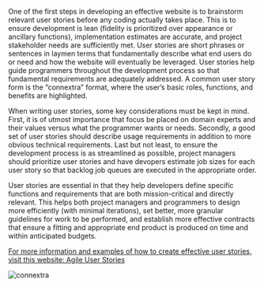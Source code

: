 One of the first steps in developing an effective website is to brainstorm relevant user stories before any coding actually takes place.  This is to ensure development is lean (fidelity is prioritized over appearance or ancillary functions), implementation estimates are accurate, and project stakeholder needs are sufficiently met.  User stories are short phrases or sentences in laymen terms that fundamentally describe what end users do or need and how the website will eventually be leveraged.  User stories help guide programmers throughout the development process so that fundamental requirements are adequately addressed.  A common user story form is the “connextra” format, where the user’s basic roles, functions, and benefits are highlighted.  
  
When writing user stories, some key considerations must be kept in mind. First, it is of utmost importance that focus be placed on domain experts and their values versus what the programmer wants or needs.  Secondly, a good set of user stories should describe usage requirements in addition to more obvious technical requirements.  Last but not least, to ensure the development process is as streamlined as possible, project managers should prioritize user stories and have devopers estimate job sizes for each user story so that backlog job queues are executed in the appropriate order.  

User stories are essential in that they help developers define specific functions and requirements that are both mission-critical and directly relevant.  This helps both project managers and programmers to design more efficiently (with minimal iterations), set better, more granular guidelines for work to be performed, and establish more effective contracts that ensure a fitting and appropriate end product is produced on time and within anticipated budgets.       

[For more information and examples of how to create effective user stories, visit this website: Agile User Stories](www.agilemodeling.com/artifacts/userStory.htm)

![connextra](https://cloud.githubusercontent.com/assets/9614418/5132802/f0b6e742-70cd-11e4-871e-c04ea1ab1ba9.jpg)


